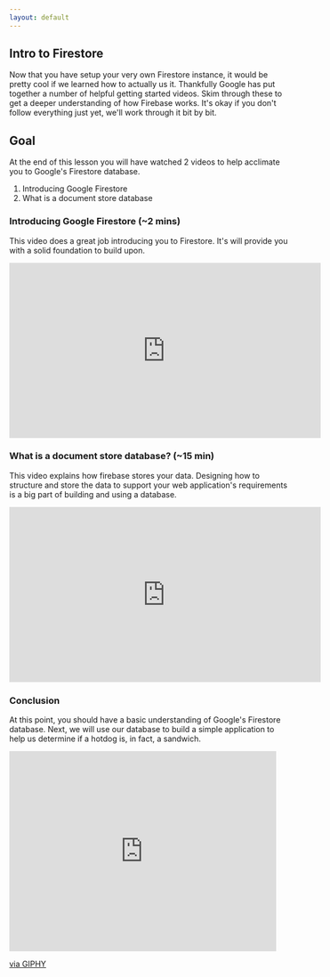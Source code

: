 ```yaml
---
layout: default
---
```


## Intro to Firestore

Now that you have setup your very own Firestore instance, it would be pretty cool if we learned how to actually us it.  Thankfully Google has put together a number of helpful getting started videos.  Skim through these to get a deeper understanding of how Firebase works.  It's okay if you don't follow everything just yet, we'll work through it bit by bit.

## Goal

At the end of this lesson you will have watched 2 videos to help acclimate you to Google's Firestore database.
1. Introducing Google Firestore
2. What is a document store database

### Introducing Google Firestore (~2 mins)
This video does a great job introducing you to Firestore. It's will provide you with a solid foundation to build upon.
<iframe width="560" height="315" src="https://www.youtube.com/embed/QcsAb2RR52c" frameborder="0" allow="accelerometer; autoplay; clipboard-write; encrypted-media; gyroscope; picture-in-picture" allowfullscreen></iframe>

<br>

### What is a document store database? (~15 min)

This video explains how firebase stores your data.  Designing how to structure and store the data to support your web application's requirements is a big part of building and using a database.

<iframe width="560" height="315" src="https://www.youtube.com/embed/v_hR4K4auoQ" frameborder="0" allow="accelerometer; autoplay; clipboard-write; encrypted-media; gyroscope; picture-in-picture" allowfullscreen></iframe>

<br>

### Conclusion

At this point, you should have a basic understanding of Google's Firestore database. Next, we will use our database to build a simple application to help us determine if a hotdog is, in fact, a sandwich.

<iframe src="https://giphy.com/embed/nvT2mfHvnBD7a" width="480" height="360" frameBorder="0" class="giphy-embed" allowFullScreen></iframe><p><a href="https://giphy.com/gifs/hotdog-cat-dog-nvT2mfHvnBD7a">via GIPHY</a></p>
